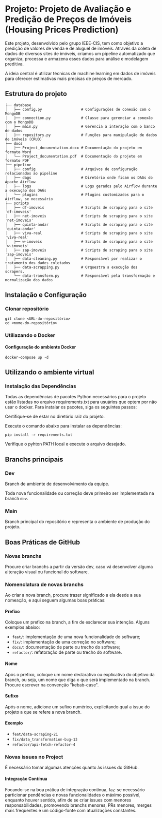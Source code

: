 # Projeto: Projeto de Avaliação e Predição de Preços de Imóveis (Housing Prices Prediction)

Este projeto, desenvolvido pelo grupo IEEE-CIS, tem como objetivo a predição de valores de venda e de aluguel de imóveis. Através da coleta de dados de diversos sites de imóveis, criamos um pipeline automatizado que organiza, processa e armazena esses dados para análise e modelagem preditiva.

A ideia central é utilizar técnicas de machine learning em dados de imóveis para oferecer estimativas mais precisas de preços de mercado.

## Estrutura do projeto

```
├── database
│   ├── config.py                  # Configurações de conexão com o MongoDB
│   ├── connection.py              # Classe para gerenciar a conexão com o MongoDB
│   ├── main.py                    # Gerencia a interação com o banco de dados
│   ├── repository.py              # Funções para manipulação de dados de imóveis (CRUD)
├── docs
│   ├── Project_documentation.docx # Documentação do projeto em formato Word
│   └── Project_documentation.pdf  # Documentação do projeto em formato PDF
├── pipeline
│   ├── config                     # Arquivos de configuração relacionados ao pipeline
│   ├── dags                       # Diretório onde ficam os DAGs do Apache Airflow
│   ├── logs                       # Logs gerados pelo Airflow durante a execução dos DAGs
│   └── plugins                    # Plugins customizados para o Airflow, se necessário
├── scripts
│   ├── df-imoveis                 # Scripts de scraping para o site 'df-imoveis'
│   ├── net-imoveis                # Scripts de scraping para o site 'net-imoveis'
│   ├── quinta-andar               # Scripts de scraping para o site 'quinta-andar'
│   ├── viva-real                  # Scripts de scraping para o site 'viva-real'
│   ├── w-imoveis                  # Scripts de scraping para o site 'w-imoveis'
│   ├── zap-imoveis                # Scripts de scraping para o site 'zap-imoveis'
│   ├── data-cleaning.py           # Responsável por realizar o tratamento dos dados coletados
│   ├── data-scrapping.py          # Orquestra a execução dos scrapers.
    └── data-transform.py          # Responsável pela transformação e normalização dos dados

```

## Instalação e Configuração

### Clonar repositório

```
git clone <URL-do-repositório>
cd <nome-do-repositório>
```

### Utiliazando o Docker

#### Configuração do ambiente Docker

```
docker-compose up -d
```

## Utilizando o ambiente virtual

### Instalação das Dependências

Todas as dependências de pacotes Python necessários para o projeto estão listadas no arquivo requirements.txt para usuários que optem por não usar o docker. Para instalar os pacotes, siga os seguintes passos:

Certifique-se de estar no diretório raiz do projeto.

Execute o comando abaixo para instalar as dependências:

```
pip install -r requirements.txt
```

Verifique o pyhton PATH local e execute o arquivo desejado.

## Branchs principais

### Dev

Branch de ambiente de desenvolvimento da equipe. 

Toda nova funcionalidade ou correção deve primeiro ser implementada na branch `dev`.

### Main

Branch principal do repositório e representa o ambiente de produção do projeto.

## Boas Práticas de GitHub

### Novas branchs

Procure criar branchs a partir da versão dev, caso vá desenvolver alguma alteração visual ou funcional do software.

### Nomenclatura de novas branchs

Ao criar a nova branch, procure trazer significado a ela desde a sua nomeação, e aqui seguem algumas boas práticas:

#### Prefixo

Coloque um prefixo na branch, a fim de esclarecer sua intenção. Alguns exemplos abaixo:

- `feat/`: implementação de uma nova funcionalidade do software;
- `fix/`: implementação de uma correção no software;
- `docs/`: documentação de parte ou trecho do software;
- `refactor/`: refatoração de parte ou trecho do software.

#### Nome

Após o prefixo, coloque um nome declarativo ou explicativo do objetivo da branch, ou seja, um nome que diga
o que será implementado na branch. Procure escrever na convenção "kebab-case".

#### Sufixo

Após o nome, adicione um sufixo numérico, explicitando qual a issue do projeto a que se refere a nova branch.

#### Exemplo

- `feat/data-scraping-21`
- `fix/data_transformation-bug-13`
- `refactor/api-fetch-refactor-4`

### Novas issues no Project

É necessário tomar algumas atenções quanto às issues do GitHub.

#### Integração Contínua

Focando-se na boa prática de integração contínua, faz-se necessário particionar pendências e novas funcionalidades
o máximo possível, enquanto houver sentido, afim de se criar issues com menores responsabilidades, promovendo
branchs menores, PRs menores, merges mais frequentes e um código-fonte com atualizações constantes.